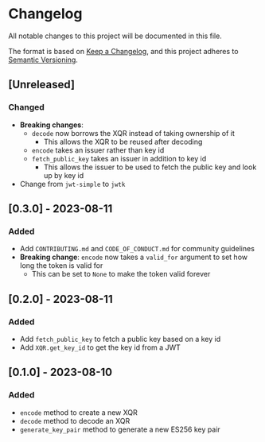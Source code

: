# Changelog

All notable changes to this project will be documented in this file.

The format is based on [Keep a Changelog](https://keepachangelog.com/en/1.0.0/),
and this project adheres to [Semantic Versioning](https://semver.org/spec/v2.0.0.html).

## [Unreleased]

### Changed
- **Breaking changes**: 
  - `decode` now borrows the XQR instead of taking ownership of it
    - This allows the XQR to be reused after decoding
  - `encode` takes an issuer rather than key id
  - `fetch_public_key` takes an issuer in addition to key id
    - This allows the issuer to be used to fetch the public key and look up by key id
- Change from `jwt-simple` to `jwtk`

## [0.3.0] - 2023-08-11
### Added
- Add `CONTRIBUTING.md` and `CODE_OF_CONDUCT.md` for community guidelines
- **Breaking change**: `encode` now takes a `valid_for` argument to set how long the token is valid for
  - This can be set to `None` to make the token valid forever

## [0.2.0] - 2023-08-11
### Added
- Add `fetch_public_key` to fetch a public key based on a key id
- Add `XQR.get_key_id` to get the key id from a JWT

## [0.1.0] - 2023-08-10
### Added
- `encode` method to create a new XQR
- `decode` method to decode an XQR
- `generate_key_pair` method to generate a new ES256 key pair
